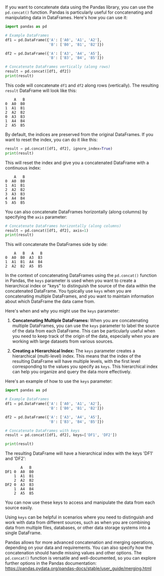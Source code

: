 If you want to concatenate data using the Pandas library, you can use the `pd.concat()` function. Pandas is particularly useful for concatenating and manipulating data in DataFrames. Here's how you can use it:

```python
import pandas as pd

# Example DataFrames
df1 = pd.DataFrame({'A': ['A0', 'A1', 'A2'],
                    'B': ['B0', 'B1', 'B2']})

df2 = pd.DataFrame({'A': ['A3', 'A4', 'A5'],
                    'B': ['B3', 'B4', 'B5']})

# Concatenate DataFrames vertically (along rows)
result = pd.concat([df1, df2])
print(result)
```

This code will concatenate `df1` and `df2` along rows (vertically). The resulting `result` DataFrame will look like this:

```
    A   B
0  A0  B0
1  A1  B1
2  A2  B2
0  A3  B3
1  A4  B4
2  A5  B5
```

By default, the indices are preserved from the original DataFrames. If you want to reset the index, you can do it like this:

```python
result = pd.concat([df1, df2], ignore_index=True)
print(result)
```

This will reset the index and give you a concatenated DataFrame with a continuous index:

```
    A   B
0  A0  B0
1  A1  B1
2  A2  B2
3  A3  B3
4  A4  B4
5  A5  B5
```

You can also concatenate DataFrames horizontally (along columns) by specifying the `axis` parameter:

```python
# Concatenate DataFrames horizontally (along columns)
result = pd.concat([df1, df2], axis=1)
print(result)
```

This will concatenate the DataFrames side by side:

```
    A   B   A   B
0  A0  B0  A3  B3
1  A1  B1  A4  B4
2  A2  B2  A5  B5
```

In the context of concatenating DataFrames using the `pd.concat()` function in Pandas, the `keys` parameter is used when you want to create a hierarchical index or "keys" to distinguish the source of the data within the concatenated DataFrame. You typically use `keys` when you are concatenating multiple DataFrames, and you want to maintain information about which DataFrame the data came from.

Here's when and why you might use the `keys` parameter:

1. **Concatenating Multiple DataFrames:** When you are concatenating multiple DataFrames, you can use the `keys` parameter to label the source of the data from each DataFrame. This can be particularly useful when you need to keep track of the origin of the data, especially when you are working with large datasets from various sources.

2. **Creating a Hierarchical Index:** The `keys` parameter creates a hierarchical (multi-level) index. This means that the index of the resulting DataFrame will have multiple levels, with the first level corresponding to the values you specify as `keys`. This hierarchical index can help you organize and query the data more effectively.

Here's an example of how to use the `keys` parameter:

```python
import pandas as pd

# Example DataFrames
df1 = pd.DataFrame({'A': ['A0', 'A1', 'A2'],
                    'B': ['B0', 'B1', 'B2']})

df2 = pd.DataFrame({'A': ['A3', 'A4', 'A5'],
                    'B': ['B3', 'B4', 'B5']})

# Concatenate DataFrames with keys
result = pd.concat([df1, df2], keys=['DF1', 'DF2'])

print(result)
```

The resulting DataFrame will have a hierarchical index with the keys 'DF1' and 'DF2':

```
       A   B
DF1 0  A0  B0
    1  A1  B1
    2  A2  B2
DF2 0  A3  B3
    1  A4  B4
    2  A5  B5
```

You can now use these keys to access and manipulate the data from each source easily.

Using `keys` can be helpful in scenarios where you need to distinguish and work with data from different sources, such as when you are combining data from multiple files, databases, or other data storage systems into a single DataFrame.

Pandas allows for more advanced concatenation and merging operations, depending on your data and requirements. You can also specify how the concatenation should handle missing values and other options. The `pd.concat()` function is versatile and well-documented, so you can explore further options in the Pandas documentation: https://pandas.pydata.org/pandas-docs/stable/user_guide/merging.html

